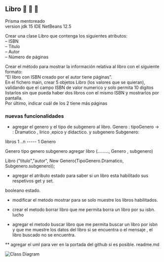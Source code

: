 ## Libro   :closed_book: :green_book: :blue_book: 
Prisma mentoreado  
version jdk 15
IDE NetBeans 12.5
  
Crear una clase Libro que contenga los siguientes atributos:  
– ISBN   
– Titulo  
– Autor  
– Número de páginas  
  
Crear el método para mostrar la información relativa al libro con el siguiente formato:  
“El libro con ISBN creado por el autor tiene páginas”.  
En el fichero main, crear 5 objetos Libro (los valores que se quieran), validando que el campo ISBN de valor numerico y solo permita 10 digitos  
listarlos sin que pueda haber dos libros con el mismo ISBN y mostrarlos por pantalla.  
Por último, indicar cuál de los 2 tiene más páginas  


### nuevas funcionalidades

* agregar el genero y el tipo de subgenero al libro.
 Genero : tipoGenero -> : Dramatico , lirico ,epico y didactico.    y subgenero
 Subgenero:

libros 1 ..n ----- 1 Genero

  Genero
  tipo genero
  subgenero
agregar libro (........., Genero , subgenero)

Libro ("titulo","autor", New Genero(TipoGenero.Dramatico, Subgenero.subgenero));

* agregar el atributo estado para saber si un libro esta habilitado   sus respetivos get y set.

 booleano estado.

* modificar el metodo mostrar para se solo muestre los libros  habilitados.
* crear el metodo borrar  libro que me permita borra un libro por su isbn.
  lucho

* agregar el metodo buscar libro que me permita buscar un libro por isbn y que me muestre los datos del libro  si se encuentra o  el mensaje , el libro  buscado no se encuentra.

** agregar el uml  para ver en la portada del github si es posible.  readme.md


![Class Diagram](http://www.plantuml.com/plantuml/proxy?src=https://raw.githubusercontent.com/FacundoSC/Libros/facundo/UML/diagrama.puml)




